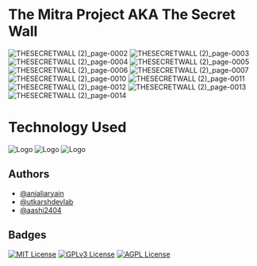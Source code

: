 
# The Mitra Project AKA The Secret Wall

![THESECRETWALL (2)_page-0002](https://user-images.githubusercontent.com/68144519/192852085-d4c130fe-461c-4e94-a9a0-22f39cf5334c.jpg)
![THESECRETWALL (2)_page-0003](https://user-images.githubusercontent.com/68144519/192852096-4beb3f8a-731a-4bfd-8b2a-42919fafb26d.jpg)
![THESECRETWALL (2)_page-0004](https://user-images.githubusercontent.com/68144519/192852099-178c7468-1494-406c-9b66-caf3b9c672e7.jpg)
![THESECRETWALL (2)_page-0005](https://user-images.githubusercontent.com/68144519/192852105-5c558569-170d-43d1-ac17-573d56cfb59d.jpg)
![THESECRETWALL (2)_page-0006](https://user-images.githubusercontent.com/68144519/192852107-318eb811-18b2-464b-8ee8-abcebc9b0cd6.jpg)
![THESECRETWALL (2)_page-0007](https://user-images.githubusercontent.com/68144519/192852111-d80c5e3f-401d-4c2f-babf-f185f205ae1b.jpg)
![THESECRETWALL (2)_page-0010](https://user-images.githubusercontent.com/68144519/192852112-0588737f-6e43-46f9-9337-d2c0551f3cd2.jpg)
![THESECRETWALL (2)_page-0011](https://user-images.githubusercontent.com/68144519/192852118-aa5c095d-62eb-4f42-bdc6-9cf42f6607c0.jpg)
![THESECRETWALL (2)_page-0012](https://user-images.githubusercontent.com/68144519/192852120-f4c46d37-8c1d-4dc7-9f40-cc6668776eba.jpg)
![THESECRETWALL (2)_page-0013](https://user-images.githubusercontent.com/68144519/192852122-4f2d22a9-b870-4203-9194-3ed229b37a28.jpg)
![THESECRETWALL (2)_page-0014](https://user-images.githubusercontent.com/68144519/192852128-f5a82bc9-6511-42c4-a574-d6dabc844342.jpg)



# Technology Used 

![Logo](https://p.kindpng.com/picc/s/23-237385_transparent-jquery-logo-png-html-css-logo-png.png)
![Logo](https://upload.wikimedia.org/wikipedia/commons/thumb/f/fd/JQuery-Logo.svg/2560px-JQuery-Logo.svg.png)
![Logo](https://www.freepnglogos.com/uploads/logo-php-png/php-jon-dennis-web-design-graphic-design-support-14.png)


## Authors

- [@anjaliaryain](https://github.com/anjaliaryain)
- [@utkarshdevlab](https://github.com/utkarshdevlab)
- [@aashi2404](https://github.com/aashi2404)


## Badges



[![MIT License](https://img.shields.io/badge/License-MIT-green.svg)](https://choosealicense.com/licenses/mit/)
[![GPLv3 License](https://img.shields.io/badge/License-GPL%20v3-yellow.svg)](https://opensource.org/licenses/)
[![AGPL License](https://img.shields.io/badge/license-AGPL-blue.svg)](http://www.gnu.org/licenses/agpl-3.0)

